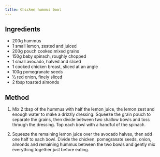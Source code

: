 ```yaml
---
title: Chicken hummus bowl
---
```


## Ingredients

- 200g hummus
- 1 small lemon, zested and juiced
- 200g pouch cooked mixed grains
- 150g baby spinach, roughly chopped
- 1 small avocado, halved and sliced
- 1 cooked chicken breast, sliced at an angle
- 100g pomegranate seeds
- ½ red onion, finely sliced
- 2 tbsp toasted almonds

## Method

1.  Mix 2 tbsp of the hummus with half the lemon juice, the lemon zest and
    enough water to make a drizzly dressing. Squeeze the grain pouch to separate
    the grains, then divide between two shallow bowls and toss through the
    dressing. Top each bowl with a handful of the spinach.

1.  Squeeze the remaining lemon juice over the avocado halves, then add one half
    to each bowl. Divide the chicken, pomegranate seeds, onion, almonds and
    remaining hummus between the two bowls and gently mix everything together
    just before eating.
